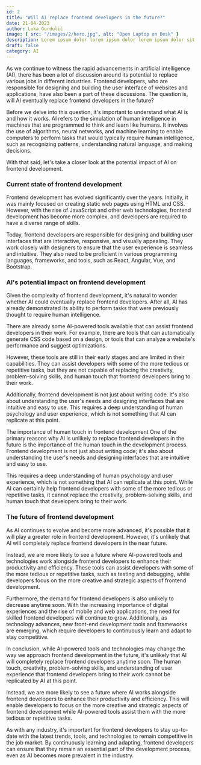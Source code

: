 ```yaml
---
id: 2
title: "Will AI replace frontend developers in the future?"
date: 21-04-2023
author: Luka Gurdulić
image: { src: "/images/2/hero.jpg", alt: "Open Laptop on Desk" }
description: Lorem ipsum dolor lorem ipsum dolor lorem ipsum dolor sit
draft: false
category: AI
---
```


As we continue to witness the rapid advancements in artificial intelligence (AI), there has been a lot of discussion around its potential to replace various jobs in different industries. Frontend developers, who are responsible for designing and building the user interface of websites and applications, have also been a part of these discussions. The question is, will AI eventually replace frontend developers in the future?

Before we delve into this question, it's important to understand what AI is and how it works. AI refers to the simulation of human intelligence in machines that are programmed to think and learn like humans. It involves the use of algorithms, neural networks, and machine learning to enable computers to perform tasks that would typically require human intelligence, such as recognizing patterns, understanding natural language, and making decisions.

With that said, let's take a closer look at the potential impact of AI on frontend development.

### Current state of frontend development

Frontend development has evolved significantly over the years. Initially, it was mainly focused on creating static web pages using HTML and CSS. However, with the rise of JavaScript and other web technologies, frontend development has become more complex, and developers are required to have a diverse range of skills.

Today, frontend developers are responsible for designing and building user interfaces that are interactive, responsive, and visually appealing. They work closely with designers to ensure that the user experience is seamless and intuitive. They also need to be proficient in various programming languages, frameworks, and tools, such as React, Angular, Vue, and Bootstrap.

### AI's potential impact on frontend development

Given the complexity of frontend development, it's natural to wonder whether AI could eventually replace frontend developers. After all, AI has already demonstrated its ability to perform tasks that were previously thought to require human intelligence.

There are already some AI-powered tools available that can assist frontend developers in their work. For example, there are tools that can automatically generate CSS code based on a design, or tools that can analyze a website's performance and suggest optimizations.

However, these tools are still in their early stages and are limited in their capabilities. They can assist developers with some of the more tedious or repetitive tasks, but they are not capable of replacing the creativity, problem-solving skills, and human touch that frontend developers bring to their work.

Additionally, frontend development is not just about writing code. It's also about understanding the user's needs and designing interfaces that are intuitive and easy to use. This requires a deep understanding of human psychology and user experience, which is not something that AI can replicate at this point.

The importance of human touch in frontend development
One of the primary reasons why AI is unlikely to replace frontend developers in the future is the importance of the human touch in the development process. Frontend development is not just about writing code; it's also about understanding the user's needs and designing interfaces that are intuitive and easy to use.

This requires a deep understanding of human psychology and user experience, which is not something that AI can replicate at this point. While AI can certainly help frontend developers with some of the more tedious or repetitive tasks, it cannot replace the creativity, problem-solving skills, and human touch that developers bring to their work.

### The future of frontend development

As AI continues to evolve and become more advanced, it's possible that it will play a greater role in frontend development. However, it's unlikely that AI will completely replace frontend developers in the near future.

Instead, we are more likely to see a future where AI-powered tools and technologies work alongside frontend developers to enhance their productivity and efficiency. These tools can assist developers with some of the more tedious or repetitive tasks, such as testing and debugging, while developers focus on the more creative and strategic aspects of frontend development.

Furthermore, the demand for frontend developers is
also unlikely to decrease anytime soon. With the increasing importance of digital experiences and the rise of mobile and web applications, the need for skilled frontend developers will continue to grow. Additionally, as technology advances, new front-end development tools and frameworks are emerging, which require developers to continuously learn and adapt to stay competitive.

In conclusion, while AI-powered tools and technologies may change the way we approach frontend development in the future, it's unlikely that AI will completely replace frontend developers anytime soon. The human touch, creativity, problem-solving skills, and understanding of user experience that frontend developers bring to their work cannot be replicated by AI at this point.

Instead, we are more likely to see a future where AI works alongside frontend developers to enhance their productivity and efficiency. This will enable developers to focus on the more creative and strategic aspects of frontend development while AI-powered tools assist them with the more tedious or repetitive tasks.

As with any industry, it's important for frontend developers to stay up-to-date with the latest trends, tools, and technologies to remain competitive in the job market. By continuously learning and adapting, frontend developers can ensure that they remain an essential part of the development process, even as AI becomes more prevalent in the industry.
